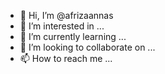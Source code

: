 - 👋 Hi, I’m @afrizaannas
- 👀 I’m interested in ...
- 🌱 I’m currently learning ...
- 💞️ I’m looking to collaborate on ...
- 📫 How to reach me ...

<!---
afrizaannas/afrizaannas is a ✨ special ✨ repository because its `README.md` (this file) appears on your GitHub profile.
You can click the Preview link to take a look at your changes.
--->
